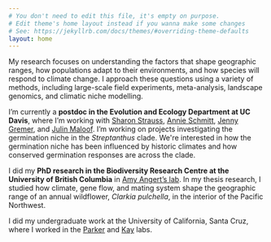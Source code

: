 ```yaml
---
# You don't need to edit this file, it's empty on purpose.
# Edit theme's home layout instead if you wanna make some changes
# See: https://jekyllrb.com/docs/themes/#overriding-theme-defaults
layout: home
---
```



My research focuses on understanding the factors that shape geographic ranges, how populations adapt to their environments, and how species will respond to climate change. I approach these questions using a variety of methods, including large-scale field experiments, meta-analysis, landscape genomics, and climatic niche modelling.

I’m currently a **postdoc in the Evolution and Ecology Department at UC Davis**, where I’m working with [Sharon Strauss](https://sharonstrauss.wordpress.com/), [Annie Schmitt](https://plantgxe.ucdavis.edu/), [Jenny Gremer](https://gremerlab.wordpress.com/), and [Julin Maloof](http://malooflab.phytonetworks.org/). I’m working on projects investigating the germination niche in the *Streptanthus* clade. We're interested in how the germination niche has been influenced by historic climates and how conserved germination responses are across the clade.

I did my **PhD research in the Biodiversity Research Centre at the University of British Columbia** in [Amy Angert’s lab](http://angert.botany.ubc.ca/home.html). In my thesis research, I studied how climate, gene flow, and mating system shape the geographic range of an annual wildflower, *Clarkia pulchella*, in the interior of the Pacific Northwest.

I did my undergraduate work at the University of California, Santa Cruz, where I worked in the [Parker](http://parker.eeb.ucsc.edu/) and [Kay](https://kay.eeb.ucsc.edu/) labs.
